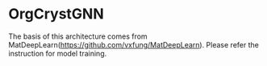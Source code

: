 # OrgCrystGNN

The basis of this architecture comes from MatDeepLearn(https://github.com/vxfung/MatDeepLearn).
Please refer the instruction for model training.

